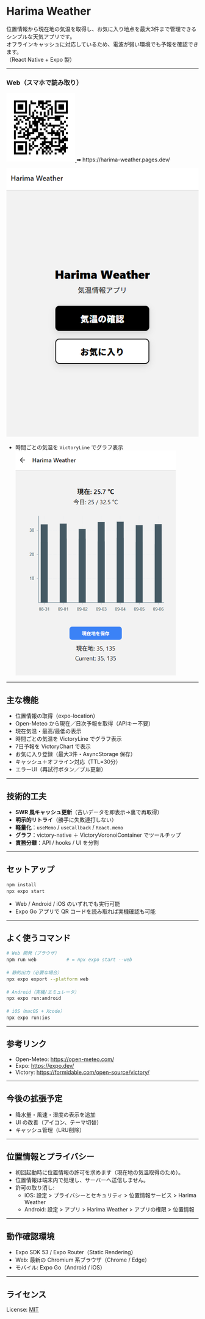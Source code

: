 # Harima Weather

位置情報から現在地の気温を取得し、お気に入り地点を最大3件まで管理できるシンプルな天気アプリです。  
オフラインキャッシュに対応しているため、電波が弱い環境でも予報を確認できます。  
（React Native + Expo 製）

---

### Web（スマホで読み取り）

<a href="https://harima-weather.pages.dev/" target="_blank">
  <img src="./docs/qr-web.png" width="180" alt="WebデモQR" />
</a>  
➡︎ https://harima-weather.pages.dev/

<p align="center">
  <img src="./docs/index.png" width="720" alt="Harima Weather - ホーム画面" />
</p>

- 時間ごとの気温を `VictoryLine` でグラフ表示  
  <img src="./docs/today.png" width="420" alt="日付ごとの気温グラフ" />

---

## 主な機能

- 位置情報の取得（expo-location）
- Open-Meteo から現在／日次予報を取得（APIキー不要）
- 現在気温・最高/最低の表示
- 時間ごとの気温を VictoryLine でグラフ表示
- 7日予報を VictoryChart で表示
- お気に入り登録（最大3件・AsyncStorage 保存）
- キャッシュ＋オフライン対応（TTL=30分）
- エラーUI（再試行ボタン／プル更新）

---

## 技術的工夫

- **SWR 風キャッシュ更新**（古いデータを即表示→裏で再取得）
- **明示的リトライ**（勝手に失敗連打しない）
- **軽量化**：`useMemo` / `useCallback` / `React.memo`
- **グラフ**：victory-native ＋ VictoryVoronoiContainer でツールチップ
- **責務分離**：API / hooks / UI を分割

---

## セットアップ

```bash
npm install
npx expo start
```

- Web / Android / iOS のいずれでも実行可能
- Expo Go アプリで QR コードを読み取れば実機確認も可能

---

## よく使うコマンド

```bash
# Web 開発（ブラウザ）
npm run web           # = npx expo start --web

# 静的出力（必要な場合）
npx expo export --platform web

# Android（実機/エミュレータ）
npx expo run:android

# iOS（macOS + Xcode）
npx expo run:ios
```

---

## 参考リンク

- Open-Meteo: https://open-meteo.com/
- Expo: https://expo.dev/
- Victory: https://formidable.com/open-source/victory/

---

## 今後の拡張予定

- 降水量・風速・湿度の表示を追加
- UI の改善（アイコン、テーマ切替）
- キャッシュ管理（LRU削除）

---

## 位置情報とプライバシー

- 初回起動時に位置情報の許可を求めます（現在地の気温取得のため）。
- 位置情報は端末内で処理し、サーバーへ送信しません。
- 許可の取り消し:
  - iOS: 設定 > プライバシーとセキュリティ > 位置情報サービス > Harima Weather
  - Android: 設定 > アプリ > Harima Weather > アプリの権限 > 位置情報

---

## 動作確認環境

- Expo SDK 53 / Expo Router（Static Rendering）
- Web: 最新の Chromium 系ブラウザ（Chrome / Edge）
- モバイル: Expo Go（Android / iOS）

---

## ライセンス

License: [MIT](./LICENSE)
